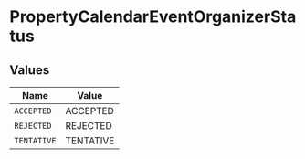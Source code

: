 # PropertyCalendarEventOrganizerStatus


## Values

| Name        | Value       |
| ----------- | ----------- |
| `ACCEPTED`  | ACCEPTED    |
| `REJECTED`  | REJECTED    |
| `TENTATIVE` | TENTATIVE   |